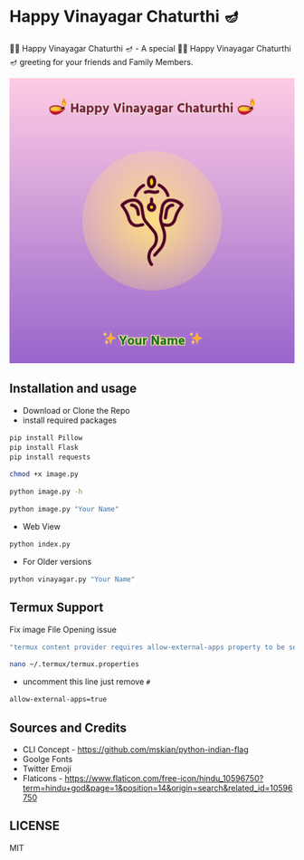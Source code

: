 # Happy Vinayagar Chaturthi 🪔  

🙏🏻 Happy Vinayagar Chaturthi 🪔 - A special 🙏🏻 Happy Vinayagar Chaturthi 🪔 greeting for your friends and Family Members.  

![Happy Vinayagar Chaturthi](https://raw.githubusercontent.com/mskian/python-vinayagar-image/refs/heads/main/vinayagar-image.png "Python CLI to Create Vinayagar Chaturthi Greeting with Your Name")  

## Installation and usage

- Download or Clone the Repo
- install required packages

```sh
pip install Pillow
pip install Flask
pip install requests
```

```sh
chmod +x image.py
```

```sh
python image.py -h
```

```sh
python image.py "Your Name"
```

- Web View

```sh
python index.py
```

- For Older versions

```sh
python vinayagar.py "Your Name"
```

## Termux Support

Fix image File Opening issue

```sh
"termux content provider requires allow-external-apps property to be set true"
```

```sh
nano ~/.termux/termux.properties
```

- uncomment this line just remove `#`

```sh
allow-external-apps=true
```

## Sources and Credits

- CLI Concept - <https://github.com/mskian/python-indian-flag>
- Goolge Fonts
- Twitter Emoji
- Flaticons - <https://www.flaticon.com/free-icon/hindu_10596750?term=hindu+god&page=1&position=14&origin=search&related_id=10596750>  

## LICENSE

MIT
